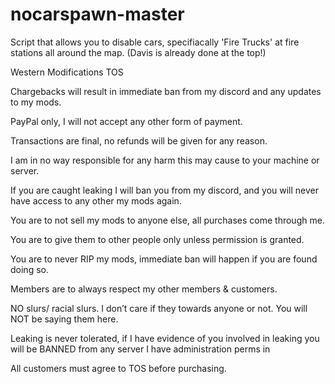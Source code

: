 # nocarspawn-master

Script that allows you to disable cars, specifiacally 'Fire Trucks' at fire stations all around the map. (Davis is already done at the top!)

Western Modifications TOS

Chargebacks will result in immediate ban from my discord and any updates to my mods.

PayPal only, I will not accept any other form of payment.

Transactions are final, no refunds will be given for any reason.

I am in no way responsible for any harm this may cause to your machine or server.

If you are caught leaking I will ban you from my discord, and you will never have access to any other my mods again.

You are to not sell my mods to anyone else, all purchases come through me.

You are to give them to other people only unless permission is granted.

You are to never RIP my mods, immediate ban will happen if you are found doing so.

Members are to always respect my other members & customers.

NO slurs/ racial slurs. I don’t care if they towards anyone or not. You will NOT be saying them here.

Leaking is never tolerated, if I have evidence of you involved in leaking you will be BANNED from any server I have administration perms in

All customers must agree to TOS before purchasing.
